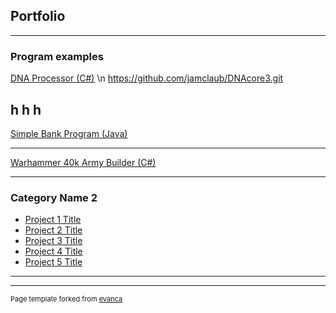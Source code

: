 ## Portfolio

---

### Program examples

[DNA Processor (C#)]()
\n https://github.com/jamclaub/DNAcore3.git

h
h
h
---
[Simple Bank Program (Java)](https://github.com/jamclaub/JavaBank.git)


---
[Warhammer 40k Army Builder (C#)](https://github.com/Ian1993/352-Semester-Group-Project.git)


---

### Category Name 2

- [Project 1 Title](http://example.com/)
- [Project 2 Title](http://example.com/)
- [Project 3 Title](http://example.com/)
- [Project 4 Title](http://example.com/)
- [Project 5 Title](http://example.com/)

---




---
<p style="font-size:11px">Page template forked from <a href="https://github.com/evanca/quick-portfolio">evanca</a></p>
<!-- Remove above link if you don't want to attibute -->
